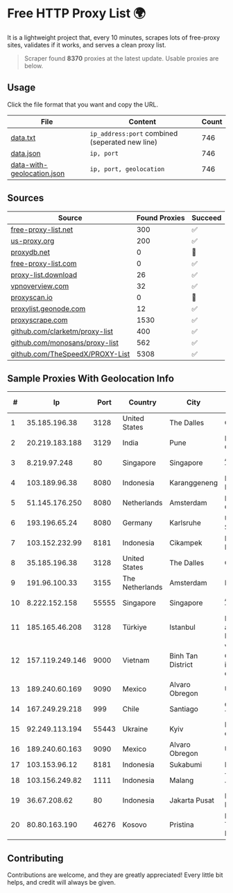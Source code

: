 
# Free HTTP Proxy List 🌍

It is a lightweight project that, every 10 minutes, scrapes lots of free-proxy sites, validates if it works, and serves a clean proxy list.


> Scraper found **8370** proxies at the latest update. Usable proxies are below.

## Usage

Click the file format that you want and copy the URL.


|File|Content|Count|
|----|-------|-----|
|[data.txt](https://raw.githubusercontent.com/themiralay/Proxy-List-World/master/data.txt)|`ip_address:port` combined (seperated new line)|746|
|[data.json](https://raw.githubusercontent.com/themiralay/Proxy-List-World/master/data.json)|`ip, port`|746|
|[data-with-geolocation.json](https://raw.githubusercontent.com/themiralay/Proxy-List-World/master/data-with-geolocation.json)|`ip, port, geolocation`|746|

## Sources

|Source|Found Proxies|Succeed|
|------|-------------|-------|
|[free-proxy-list.net](https://free-proxy-list.net)|300|✅|
|[us-proxy.org](https://www.us-proxy.org)|200|✅|
|[proxydb.net](http://proxydb.net)|0|🚫|
|[free-proxy-list.com](https://free-proxy-list.com/?page=&port=&type%5B%5D=http&type%5B%5D=https&up_time=0&search=Search)|0|✅|
|[proxy-list.download](https://www.proxy-list.download/HTTP)|26|✅|
|[vpnoverview.com](https://vpnoverview.com/privacy/anonymous-browsing/free-proxy-servers)|32|✅|
|[proxyscan.io](https://www.proxyscan.io)|0|🚫|
|[proxylist.geonode.com](https://proxylist.geonode.com/api/proxy-list?limit=300&page=1&sort_by=lastChecked&sort_type=desc&protocols=http,https)|12|✅|
|[proxyscrape.com](https://api.proxyscrape.com/v2/?request=displayproxies&protocol=http&timeout=10000&country=all&ssl=all&anonymity=all)|1530|✅|
|[github.com/clarketm/proxy-list](https://raw.githubusercontent.com/clarketm/proxy-list/master/proxy-list-raw.txt)|400|✅|
|[github.com/monosans/proxy-list](https://raw.githubusercontent.com/monosans/proxy-list/main/proxies/http.txt)|562|✅|
|[github.com/TheSpeedX/PROXY-List](https://raw.githubusercontent.com/TheSpeedX/PROXY-List/master/http.txt)|5308|✅|


## Sample Proxies With Geolocation Info

|#|Ip|Port|Country|City|Internet Service Provider|
|-|--|----|-------|----|-------------------------|
|1|35.185.196.38|3128|United States|The Dalles|Google LLC|
|2|20.219.183.188|3129|India|Pune|Microsoft Corporation|
|3|8.219.97.248|80|Singapore|Singapore|Alibaba (US) Technology Co., Ltd.|
|4|103.189.96.38|8080|Indonesia|Karanggeneng|Lintas Data Prima, PT|
|5|51.145.176.250|8080|Netherlands|Amsterdam|Microsoft Corporation|
|6|193.196.65.24|8080|Germany|Karlsruhe|Universitaet Stuttgart|
|7|103.152.232.99|8181|Indonesia|Cikampek|PT Kingpolah Network Solutions|
|8|35.185.196.38|3128|United States|The Dalles|Google LLC|
|9|191.96.100.33|3155|The Netherlands|Amsterdam|NovoServe B.V.|
|10|8.222.152.158|55555|Singapore|Singapore|Alibaba (US) Technology Co., Ltd.|
|11|185.165.46.208|3128|Türkiye|Istanbul|Burak Buylu trading as BurtiNET Internet Hizmetleri|
|12|157.119.249.146|9000|Vietnam|Binh Tan District|VinhNam Commercial informatics service corporation|
|13|189.240.60.169|9090|Mexico|Alvaro Obregon|Uninet S.A. de C.V.|
|14|167.249.29.218|999|Chile|Santiago|Grupo Metrowan Telecom SPA|
|15|92.249.113.194|55443|Ukraine|Kyiv|Private "Stock company "Sater"|
|16|189.240.60.163|9090|Mexico|Alvaro Obregon|Uninet S.A. de C.V.|
|17|103.153.96.12|8181|Indonesia|Sukabumi|NITNET|
|18|103.156.249.82|1111|Indonesia|Malang|Trans Media Telekomunikasi|
|19|36.67.208.62|80|Indonesia|Jakarta Pusat|PT. Telekomunikasi Indonesia|
|20|80.80.163.190|46276|Kosovo|Pristina|IPKO Telecommunications LLC|



## Contributing

Contributions are welcome, and they are greatly appreciated! Every
little bit helps, and credit will always be given.


